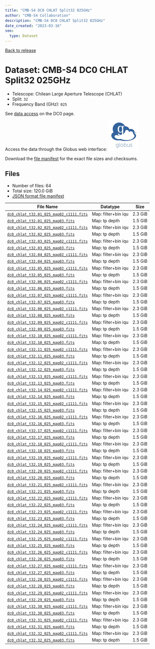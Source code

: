 ```yaml
---
title: "CMB-S4 DC0 CHLAT Split32 025GHz"
author: "CMB-S4 Collaboration"
description: "CMB-S4 DC0 CHLAT Split32 025GHz"
date_created: "2023-03-16"
seo:
  type: Dataset
---
```


[Back to release](./dc0.html#datasets)

# Dataset: CMB-S4 DC0 CHLAT Split32 025GHz

- Telescope: Chilean Large Aperture Telescope (CHLAT) 
- Split: `32`
- Frequency Band (GHz): `025`

See [data access](./dc0.html#data-access) on the DC0 page.

Access the data through the Globus web interface: [![Download via Globus](images/globus-logo.png)](https://app.globus.org/file-manager?origin_id=38f01147-f09e-483d-a552-3866669a846d&origin_path=%2Fdatareleases%2Fdc0%2Fmission%2Fchlat%2Fsplit32%2F025%2F)

Download the [file manifest](https://g-456d30.0ed28.75bc.data.globus.org/datareleases/dc0/mission/chlat/split32/025/manifest.json) for the exact file sizes and checksums.

## Files

- Number of files: 64
- Total size: 120.0 GiB
- [JSON format file manifest](https://g-456d30.0ed28.75bc.data.globus.org/datareleases/dc0/mission/chlat/split32/025/manifest.json)

|                                                                                File Name                                                                                |      Datatype       |  Size   |
| ----------------------------------------------------------------------------------------------------------------------------------------------------------------------- | ------------------- | ------- |
| [`dc0_chlat_t32.01_025_map02_c1111.fits`](https://g-456d30.0ed28.75bc.data.globus.org/datareleases/dc0/mission/chlat/split32/025/dc0_chlat_t32.01_025_map02_c1111.fits) | Map: filter+bin iqu | 2.3 GiB |
| [`dc0_chlat_t32.01_025_map03.fits`](https://g-456d30.0ed28.75bc.data.globus.org/datareleases/dc0/mission/chlat/split32/025/dc0_chlat_t32.01_025_map03.fits)             | Map: tp depth       | 1.5 GiB |
| [`dc0_chlat_t32.02_025_map02_c1111.fits`](https://g-456d30.0ed28.75bc.data.globus.org/datareleases/dc0/mission/chlat/split32/025/dc0_chlat_t32.02_025_map02_c1111.fits) | Map: filter+bin iqu | 2.3 GiB |
| [`dc0_chlat_t32.02_025_map03.fits`](https://g-456d30.0ed28.75bc.data.globus.org/datareleases/dc0/mission/chlat/split32/025/dc0_chlat_t32.02_025_map03.fits)             | Map: tp depth       | 1.5 GiB |
| [`dc0_chlat_t32.03_025_map02_c1111.fits`](https://g-456d30.0ed28.75bc.data.globus.org/datareleases/dc0/mission/chlat/split32/025/dc0_chlat_t32.03_025_map02_c1111.fits) | Map: filter+bin iqu | 2.3 GiB |
| [`dc0_chlat_t32.03_025_map03.fits`](https://g-456d30.0ed28.75bc.data.globus.org/datareleases/dc0/mission/chlat/split32/025/dc0_chlat_t32.03_025_map03.fits)             | Map: tp depth       | 1.5 GiB |
| [`dc0_chlat_t32.04_025_map02_c1111.fits`](https://g-456d30.0ed28.75bc.data.globus.org/datareleases/dc0/mission/chlat/split32/025/dc0_chlat_t32.04_025_map02_c1111.fits) | Map: filter+bin iqu | 2.3 GiB |
| [`dc0_chlat_t32.04_025_map03.fits`](https://g-456d30.0ed28.75bc.data.globus.org/datareleases/dc0/mission/chlat/split32/025/dc0_chlat_t32.04_025_map03.fits)             | Map: tp depth       | 1.5 GiB |
| [`dc0_chlat_t32.05_025_map02_c1111.fits`](https://g-456d30.0ed28.75bc.data.globus.org/datareleases/dc0/mission/chlat/split32/025/dc0_chlat_t32.05_025_map02_c1111.fits) | Map: filter+bin iqu | 2.3 GiB |
| [`dc0_chlat_t32.05_025_map03.fits`](https://g-456d30.0ed28.75bc.data.globus.org/datareleases/dc0/mission/chlat/split32/025/dc0_chlat_t32.05_025_map03.fits)             | Map: tp depth       | 1.5 GiB |
| [`dc0_chlat_t32.06_025_map02_c1111.fits`](https://g-456d30.0ed28.75bc.data.globus.org/datareleases/dc0/mission/chlat/split32/025/dc0_chlat_t32.06_025_map02_c1111.fits) | Map: filter+bin iqu | 2.3 GiB |
| [`dc0_chlat_t32.06_025_map03.fits`](https://g-456d30.0ed28.75bc.data.globus.org/datareleases/dc0/mission/chlat/split32/025/dc0_chlat_t32.06_025_map03.fits)             | Map: tp depth       | 1.5 GiB |
| [`dc0_chlat_t32.07_025_map02_c1111.fits`](https://g-456d30.0ed28.75bc.data.globus.org/datareleases/dc0/mission/chlat/split32/025/dc0_chlat_t32.07_025_map02_c1111.fits) | Map: filter+bin iqu | 2.3 GiB |
| [`dc0_chlat_t32.07_025_map03.fits`](https://g-456d30.0ed28.75bc.data.globus.org/datareleases/dc0/mission/chlat/split32/025/dc0_chlat_t32.07_025_map03.fits)             | Map: tp depth       | 1.5 GiB |
| [`dc0_chlat_t32.08_025_map02_c1111.fits`](https://g-456d30.0ed28.75bc.data.globus.org/datareleases/dc0/mission/chlat/split32/025/dc0_chlat_t32.08_025_map02_c1111.fits) | Map: filter+bin iqu | 2.3 GiB |
| [`dc0_chlat_t32.08_025_map03.fits`](https://g-456d30.0ed28.75bc.data.globus.org/datareleases/dc0/mission/chlat/split32/025/dc0_chlat_t32.08_025_map03.fits)             | Map: tp depth       | 1.5 GiB |
| [`dc0_chlat_t32.09_025_map02_c1111.fits`](https://g-456d30.0ed28.75bc.data.globus.org/datareleases/dc0/mission/chlat/split32/025/dc0_chlat_t32.09_025_map02_c1111.fits) | Map: filter+bin iqu | 2.3 GiB |
| [`dc0_chlat_t32.09_025_map03.fits`](https://g-456d30.0ed28.75bc.data.globus.org/datareleases/dc0/mission/chlat/split32/025/dc0_chlat_t32.09_025_map03.fits)             | Map: tp depth       | 1.5 GiB |
| [`dc0_chlat_t32.10_025_map02_c1111.fits`](https://g-456d30.0ed28.75bc.data.globus.org/datareleases/dc0/mission/chlat/split32/025/dc0_chlat_t32.10_025_map02_c1111.fits) | Map: filter+bin iqu | 2.3 GiB |
| [`dc0_chlat_t32.10_025_map03.fits`](https://g-456d30.0ed28.75bc.data.globus.org/datareleases/dc0/mission/chlat/split32/025/dc0_chlat_t32.10_025_map03.fits)             | Map: tp depth       | 1.5 GiB |
| [`dc0_chlat_t32.11_025_map02_c1111.fits`](https://g-456d30.0ed28.75bc.data.globus.org/datareleases/dc0/mission/chlat/split32/025/dc0_chlat_t32.11_025_map02_c1111.fits) | Map: filter+bin iqu | 2.3 GiB |
| [`dc0_chlat_t32.11_025_map03.fits`](https://g-456d30.0ed28.75bc.data.globus.org/datareleases/dc0/mission/chlat/split32/025/dc0_chlat_t32.11_025_map03.fits)             | Map: tp depth       | 1.5 GiB |
| [`dc0_chlat_t32.12_025_map02_c1111.fits`](https://g-456d30.0ed28.75bc.data.globus.org/datareleases/dc0/mission/chlat/split32/025/dc0_chlat_t32.12_025_map02_c1111.fits) | Map: filter+bin iqu | 2.3 GiB |
| [`dc0_chlat_t32.12_025_map03.fits`](https://g-456d30.0ed28.75bc.data.globus.org/datareleases/dc0/mission/chlat/split32/025/dc0_chlat_t32.12_025_map03.fits)             | Map: tp depth       | 1.5 GiB |
| [`dc0_chlat_t32.13_025_map02_c1111.fits`](https://g-456d30.0ed28.75bc.data.globus.org/datareleases/dc0/mission/chlat/split32/025/dc0_chlat_t32.13_025_map02_c1111.fits) | Map: filter+bin iqu | 2.3 GiB |
| [`dc0_chlat_t32.13_025_map03.fits`](https://g-456d30.0ed28.75bc.data.globus.org/datareleases/dc0/mission/chlat/split32/025/dc0_chlat_t32.13_025_map03.fits)             | Map: tp depth       | 1.5 GiB |
| [`dc0_chlat_t32.14_025_map02_c1111.fits`](https://g-456d30.0ed28.75bc.data.globus.org/datareleases/dc0/mission/chlat/split32/025/dc0_chlat_t32.14_025_map02_c1111.fits) | Map: filter+bin iqu | 2.3 GiB |
| [`dc0_chlat_t32.14_025_map03.fits`](https://g-456d30.0ed28.75bc.data.globus.org/datareleases/dc0/mission/chlat/split32/025/dc0_chlat_t32.14_025_map03.fits)             | Map: tp depth       | 1.5 GiB |
| [`dc0_chlat_t32.15_025_map02_c1111.fits`](https://g-456d30.0ed28.75bc.data.globus.org/datareleases/dc0/mission/chlat/split32/025/dc0_chlat_t32.15_025_map02_c1111.fits) | Map: filter+bin iqu | 2.3 GiB |
| [`dc0_chlat_t32.15_025_map03.fits`](https://g-456d30.0ed28.75bc.data.globus.org/datareleases/dc0/mission/chlat/split32/025/dc0_chlat_t32.15_025_map03.fits)             | Map: tp depth       | 1.5 GiB |
| [`dc0_chlat_t32.16_025_map02_c1111.fits`](https://g-456d30.0ed28.75bc.data.globus.org/datareleases/dc0/mission/chlat/split32/025/dc0_chlat_t32.16_025_map02_c1111.fits) | Map: filter+bin iqu | 2.3 GiB |
| [`dc0_chlat_t32.16_025_map03.fits`](https://g-456d30.0ed28.75bc.data.globus.org/datareleases/dc0/mission/chlat/split32/025/dc0_chlat_t32.16_025_map03.fits)             | Map: tp depth       | 1.5 GiB |
| [`dc0_chlat_t32.17_025_map02_c1111.fits`](https://g-456d30.0ed28.75bc.data.globus.org/datareleases/dc0/mission/chlat/split32/025/dc0_chlat_t32.17_025_map02_c1111.fits) | Map: filter+bin iqu | 2.3 GiB |
| [`dc0_chlat_t32.17_025_map03.fits`](https://g-456d30.0ed28.75bc.data.globus.org/datareleases/dc0/mission/chlat/split32/025/dc0_chlat_t32.17_025_map03.fits)             | Map: tp depth       | 1.5 GiB |
| [`dc0_chlat_t32.18_025_map02_c1111.fits`](https://g-456d30.0ed28.75bc.data.globus.org/datareleases/dc0/mission/chlat/split32/025/dc0_chlat_t32.18_025_map02_c1111.fits) | Map: filter+bin iqu | 2.3 GiB |
| [`dc0_chlat_t32.18_025_map03.fits`](https://g-456d30.0ed28.75bc.data.globus.org/datareleases/dc0/mission/chlat/split32/025/dc0_chlat_t32.18_025_map03.fits)             | Map: tp depth       | 1.5 GiB |
| [`dc0_chlat_t32.19_025_map02_c1111.fits`](https://g-456d30.0ed28.75bc.data.globus.org/datareleases/dc0/mission/chlat/split32/025/dc0_chlat_t32.19_025_map02_c1111.fits) | Map: filter+bin iqu | 2.3 GiB |
| [`dc0_chlat_t32.19_025_map03.fits`](https://g-456d30.0ed28.75bc.data.globus.org/datareleases/dc0/mission/chlat/split32/025/dc0_chlat_t32.19_025_map03.fits)             | Map: tp depth       | 1.5 GiB |
| [`dc0_chlat_t32.20_025_map02_c1111.fits`](https://g-456d30.0ed28.75bc.data.globus.org/datareleases/dc0/mission/chlat/split32/025/dc0_chlat_t32.20_025_map02_c1111.fits) | Map: filter+bin iqu | 2.3 GiB |
| [`dc0_chlat_t32.20_025_map03.fits`](https://g-456d30.0ed28.75bc.data.globus.org/datareleases/dc0/mission/chlat/split32/025/dc0_chlat_t32.20_025_map03.fits)             | Map: tp depth       | 1.5 GiB |
| [`dc0_chlat_t32.21_025_map02_c1111.fits`](https://g-456d30.0ed28.75bc.data.globus.org/datareleases/dc0/mission/chlat/split32/025/dc0_chlat_t32.21_025_map02_c1111.fits) | Map: filter+bin iqu | 2.3 GiB |
| [`dc0_chlat_t32.21_025_map03.fits`](https://g-456d30.0ed28.75bc.data.globus.org/datareleases/dc0/mission/chlat/split32/025/dc0_chlat_t32.21_025_map03.fits)             | Map: tp depth       | 1.5 GiB |
| [`dc0_chlat_t32.22_025_map02_c1111.fits`](https://g-456d30.0ed28.75bc.data.globus.org/datareleases/dc0/mission/chlat/split32/025/dc0_chlat_t32.22_025_map02_c1111.fits) | Map: filter+bin iqu | 2.3 GiB |
| [`dc0_chlat_t32.22_025_map03.fits`](https://g-456d30.0ed28.75bc.data.globus.org/datareleases/dc0/mission/chlat/split32/025/dc0_chlat_t32.22_025_map03.fits)             | Map: tp depth       | 1.5 GiB |
| [`dc0_chlat_t32.23_025_map02_c1111.fits`](https://g-456d30.0ed28.75bc.data.globus.org/datareleases/dc0/mission/chlat/split32/025/dc0_chlat_t32.23_025_map02_c1111.fits) | Map: filter+bin iqu | 2.3 GiB |
| [`dc0_chlat_t32.23_025_map03.fits`](https://g-456d30.0ed28.75bc.data.globus.org/datareleases/dc0/mission/chlat/split32/025/dc0_chlat_t32.23_025_map03.fits)             | Map: tp depth       | 1.5 GiB |
| [`dc0_chlat_t32.24_025_map02_c1111.fits`](https://g-456d30.0ed28.75bc.data.globus.org/datareleases/dc0/mission/chlat/split32/025/dc0_chlat_t32.24_025_map02_c1111.fits) | Map: filter+bin iqu | 2.3 GiB |
| [`dc0_chlat_t32.24_025_map03.fits`](https://g-456d30.0ed28.75bc.data.globus.org/datareleases/dc0/mission/chlat/split32/025/dc0_chlat_t32.24_025_map03.fits)             | Map: tp depth       | 1.5 GiB |
| [`dc0_chlat_t32.25_025_map02_c1111.fits`](https://g-456d30.0ed28.75bc.data.globus.org/datareleases/dc0/mission/chlat/split32/025/dc0_chlat_t32.25_025_map02_c1111.fits) | Map: filter+bin iqu | 2.3 GiB |
| [`dc0_chlat_t32.25_025_map03.fits`](https://g-456d30.0ed28.75bc.data.globus.org/datareleases/dc0/mission/chlat/split32/025/dc0_chlat_t32.25_025_map03.fits)             | Map: tp depth       | 1.5 GiB |
| [`dc0_chlat_t32.26_025_map02_c1111.fits`](https://g-456d30.0ed28.75bc.data.globus.org/datareleases/dc0/mission/chlat/split32/025/dc0_chlat_t32.26_025_map02_c1111.fits) | Map: filter+bin iqu | 2.3 GiB |
| [`dc0_chlat_t32.26_025_map03.fits`](https://g-456d30.0ed28.75bc.data.globus.org/datareleases/dc0/mission/chlat/split32/025/dc0_chlat_t32.26_025_map03.fits)             | Map: tp depth       | 1.5 GiB |
| [`dc0_chlat_t32.27_025_map02_c1111.fits`](https://g-456d30.0ed28.75bc.data.globus.org/datareleases/dc0/mission/chlat/split32/025/dc0_chlat_t32.27_025_map02_c1111.fits) | Map: filter+bin iqu | 2.3 GiB |
| [`dc0_chlat_t32.27_025_map03.fits`](https://g-456d30.0ed28.75bc.data.globus.org/datareleases/dc0/mission/chlat/split32/025/dc0_chlat_t32.27_025_map03.fits)             | Map: tp depth       | 1.5 GiB |
| [`dc0_chlat_t32.28_025_map02_c1111.fits`](https://g-456d30.0ed28.75bc.data.globus.org/datareleases/dc0/mission/chlat/split32/025/dc0_chlat_t32.28_025_map02_c1111.fits) | Map: filter+bin iqu | 2.3 GiB |
| [`dc0_chlat_t32.28_025_map03.fits`](https://g-456d30.0ed28.75bc.data.globus.org/datareleases/dc0/mission/chlat/split32/025/dc0_chlat_t32.28_025_map03.fits)             | Map: tp depth       | 1.5 GiB |
| [`dc0_chlat_t32.29_025_map02_c1111.fits`](https://g-456d30.0ed28.75bc.data.globus.org/datareleases/dc0/mission/chlat/split32/025/dc0_chlat_t32.29_025_map02_c1111.fits) | Map: filter+bin iqu | 2.3 GiB |
| [`dc0_chlat_t32.29_025_map03.fits`](https://g-456d30.0ed28.75bc.data.globus.org/datareleases/dc0/mission/chlat/split32/025/dc0_chlat_t32.29_025_map03.fits)             | Map: tp depth       | 1.5 GiB |
| [`dc0_chlat_t32.30_025_map02_c1111.fits`](https://g-456d30.0ed28.75bc.data.globus.org/datareleases/dc0/mission/chlat/split32/025/dc0_chlat_t32.30_025_map02_c1111.fits) | Map: filter+bin iqu | 2.3 GiB |
| [`dc0_chlat_t32.30_025_map03.fits`](https://g-456d30.0ed28.75bc.data.globus.org/datareleases/dc0/mission/chlat/split32/025/dc0_chlat_t32.30_025_map03.fits)             | Map: tp depth       | 1.5 GiB |
| [`dc0_chlat_t32.31_025_map02_c1111.fits`](https://g-456d30.0ed28.75bc.data.globus.org/datareleases/dc0/mission/chlat/split32/025/dc0_chlat_t32.31_025_map02_c1111.fits) | Map: filter+bin iqu | 2.3 GiB |
| [`dc0_chlat_t32.31_025_map03.fits`](https://g-456d30.0ed28.75bc.data.globus.org/datareleases/dc0/mission/chlat/split32/025/dc0_chlat_t32.31_025_map03.fits)             | Map: tp depth       | 1.5 GiB |
| [`dc0_chlat_t32.32_025_map02_c1111.fits`](https://g-456d30.0ed28.75bc.data.globus.org/datareleases/dc0/mission/chlat/split32/025/dc0_chlat_t32.32_025_map02_c1111.fits) | Map: filter+bin iqu | 2.3 GiB |
| [`dc0_chlat_t32.32_025_map03.fits`](https://g-456d30.0ed28.75bc.data.globus.org/datareleases/dc0/mission/chlat/split32/025/dc0_chlat_t32.32_025_map03.fits)             | Map: tp depth       | 1.5 GiB |
